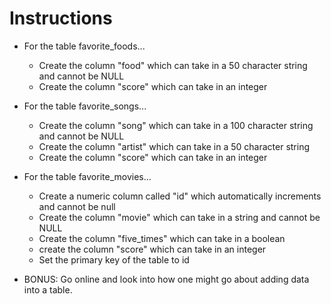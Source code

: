 # **Instructions**

* For the table favorite_foods...

  * Create the column "food" which can take in a 50 character string and cannot be NULL
  * Create the column "score" which can take in an integer

* For the table favorite_songs...

  * Create the column "song" which can take in a 100 character string and cannot be NULL
  * Create the column "artist" which can take in a 50 character string
  * Create the column "score" which can take in an integer

* For the table favorite_movies...

  * Create a numeric column called "id" which automatically increments and cannot be null
  * Create the column "movie" which can take in a string and cannot be NULL
  * Create the column "five_times" which can take in a boolean
  * create the column "score" which can take in an integer
  * Set the primary key of the table to id

* BONUS: Go online and look into how one might go about adding data into a table.
